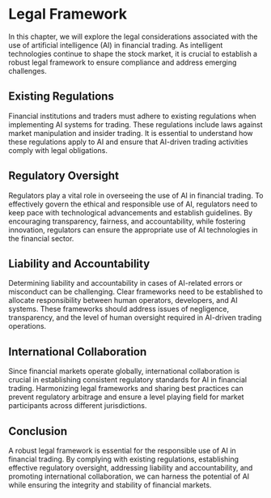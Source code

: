 # Legal Framework

In this chapter, we will explore the legal considerations associated with the use of artificial intelligence (AI) in financial trading. As intelligent technologies continue to shape the stock market, it is crucial to establish a robust legal framework to ensure compliance and address emerging challenges.

## Existing Regulations

Financial institutions and traders must adhere to existing regulations when implementing AI systems for trading. These regulations include laws against market manipulation and insider trading. It is essential to understand how these regulations apply to AI and ensure that AI-driven trading activities comply with legal obligations.

## Regulatory Oversight

Regulators play a vital role in overseeing the use of AI in financial trading. To effectively govern the ethical and responsible use of AI, regulators need to keep pace with technological advancements and establish guidelines. By encouraging transparency, fairness, and accountability, while fostering innovation, regulators can ensure the appropriate use of AI technologies in the financial sector.

## Liability and Accountability

Determining liability and accountability in cases of AI-related errors or misconduct can be challenging. Clear frameworks need to be established to allocate responsibility between human operators, developers, and AI systems. These frameworks should address issues of negligence, transparency, and the level of human oversight required in AI-driven trading operations.

## International Collaboration

Since financial markets operate globally, international collaboration is crucial in establishing consistent regulatory standards for AI in financial trading. Harmonizing legal frameworks and sharing best practices can prevent regulatory arbitrage and ensure a level playing field for market participants across different jurisdictions.

## Conclusion

A robust legal framework is essential for the responsible use of AI in financial trading. By complying with existing regulations, establishing effective regulatory oversight, addressing liability and accountability, and promoting international collaboration, we can harness the potential of AI while ensuring the integrity and stability of financial markets.
